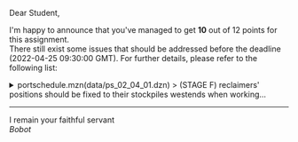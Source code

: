 Dear Student,

I'm happy to announce that you've managed to get **10** out of 12 points for this assignment.\
There still exist some issues that should be addressed before the deadline (2022-04-25 09:30:00 GMT). For further details, please refer to the following list:

<details><summary>portschedule.mzn(data/ps_02_04_01.dzn) &gt; (STAGE F) reclaimers&#x27; positions should be fixed to their stockpiles westends when working...</summary>- reclaimer 1 is not in the correct position when reclaiming the 3 stockpile;<br>- reclaimer 1 is not in the correct position when reclaiming the 4 stockpile;<br>- reclaimer 1 is not in the correct position when reclaiming the 6 stockpile;<br>- reclaimer 2 is not in the correct position when reclaiming the 1 stockpile;<br>- reclaimer 2 is not in the correct position when reclaiming the 2 stockpile;<br>given &#x27;optimal&#x27; solution:<br>- westend = array1d(1..7, [4, 6, 4, 8, 0, 3, 0]);<br>- eastend = array1d(1..7, [8, 14, 6, 13, 4, 6, 3]);<br>- stack = array1d(1..7, [2, 20, 20, 0, 14, 30, 39]);<br>- endstack = array1d(1..7, [10, 36, 24, 10, 22, 36, 45]);<br>- reclaim = array1d(1..7, [10, 36, 24, 10, 22, 36, 45]);<br>- finished = array1d(1..7, [18, 52, 28, 20, 30, 42, 51]);<br>- which = array1d(1..7, [2, 2, 1, 1, 2, 1, 1]);<br>- _objective = 123;<br>- reclaimers_positions = array2d(1..2, 0..60, [0, 0, 0, 0, 0, 0, 0, 0, 0, 0, 0, 0, 0, 0, 0, 0, 0, 0, 0, 0, 0, 0, 0, 0, 0, 0, 0, 0, 0, 0, 0, 0, 0, 0, 0, 0, 0, 0, 0, 0, 0, 0, 0, 0, 0, 0, 0, 0, 0, 0, 0, 0, 0, 0, 0, 0, 0, 0, 0, 0, 0, 0, 0, 0, 0, 0, 0, 0, 0, 0, 0, 0, 0, 0, 0, 0, 0, 0, 0, 0, 0, 0, 0, 0, 0, 0, 0, 0, 0, 0, 0, 0, 0, 0, 0, 0, 0, 0, 0, 0, 0, 0, 0, 0, 0, 0, 0, 0, 0, 0, 0, 0, 0, 0, 0, 0, 0, 0, 0, 0, 0, 0]);</details>

-----------
I remain your faithful servant\
_Bobot_